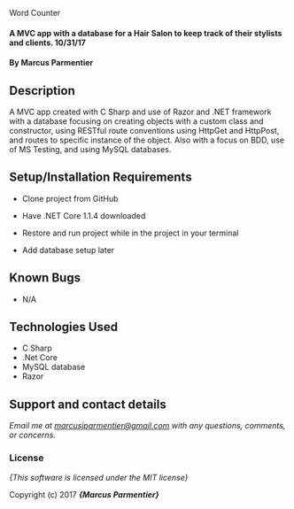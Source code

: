 Word Counter

#### A MVC app with a database for a Hair Salon to keep track of their stylists and clients. 10/31/17

#### By **Marcus Parmentier**

## Description

A MVC app created with C Sharp and use of Razor and .NET framework with a database focusing on creating objects with a custom class and constructor, using RESTful route conventions using HttpGet and HttpPost, and routes to specific instance of the object. Also with a focus on BDD, use of MS Testing, and using MySQL databases.


## Setup/Installation Requirements

* Clone project from GitHub
* Have .NET Core 1.1.4 downloaded
* Restore and run project while in the project in your terminal



* Add database setup later



## Known Bugs

* N/A

## Technologies Used

* C Sharp
 * .Net Core
 * MySQL database
 * Razor

## Support and contact details

_Email me at marcusjparmentier@gmail.com with any questions, comments, or concerns._

### License

*{This software is licensed under the MIT license}*

Copyright (c) 2017 **_{Marcus Parmentier}_**
